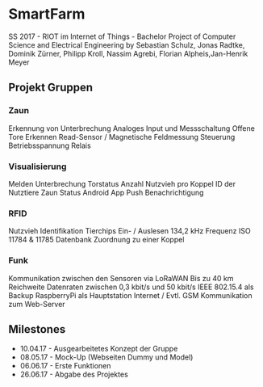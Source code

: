 # SmartFarm
SS 2017 - RIOT im Internet of Things - Bachelor Project of Computer Science and Electrical Engineering
by Sebastian Schulz, Jonas Radtke, Dominik Zürner, Philipp Kroll, Nassim Agrebi, Florian Alpheis,Jan-Henrik Meyer

## Projekt Gruppen
### Zaun
  Erkennung von Unterbrechung
    Analoges Input und Messschaltung
  Offene Tore Erkennen
    Read-Sensor / Magnetische Feldmessung
  Steuerung Betriebsspannung
    Relais

### Visualisierung
  Melden Unterbrechung
  Torstatus
  Anzahl Nutzvieh pro Koppel
  ID der Nutztiere
  Zaun Status
  Android App
    Push Benachrichtigung

### RFID
  Nutzvieh Identifikation
  Tierchips Ein- / Auslesen
  134,2 kHz Frequenz
  ISO 11784 & 11785
  Datenbank
  Zuordnung zu einer Koppel
  
### Funk
  Kommunikation zwischen den Sensoren via LoRaWAN
    Bis zu 40 km Reichweite
    Datenraten zwischen 0,3 kbit/s und 50 kbit/s
    IEEE 802.15.4 als Backup
  RaspberryPi als Hauptstation
    Internet / Evtl. GSM
    Kommunikation zum Web-Server
 
 ## Milestones
 <ul>
  <li>10.04.17 - Ausgearbeitetes Konzept der Gruppe</li>
  <li>08.05.17 - Mock-Up (Webseiten Dummy und Model)</li>
  <li>06.06.17 - Erste Funktionen</li>
  <li>26.06.17 - Abgabe des Projektes</li>
</ul>
